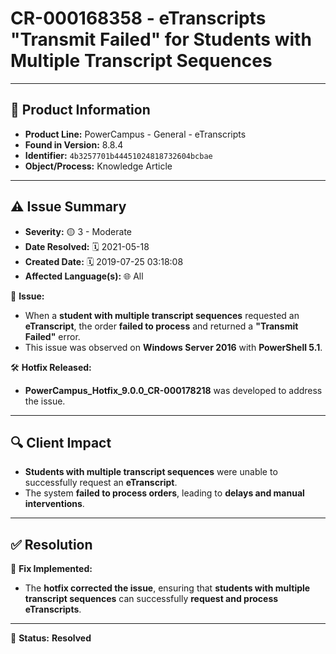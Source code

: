 # CR-000168358 - eTranscripts "Transmit Failed" for Students with Multiple Transcript Sequences

---

## 📌 Product Information
- **Product Line:** PowerCampus - General - eTranscripts  
- **Found in Version:** 8.8.4  
- **Identifier:** `4b3257701b44451024818732604bcbae`  
- **Object/Process:** Knowledge Article  

---

## ⚠️ Issue Summary
- **Severity:** 🟡 3 - Moderate  
- **Date Resolved:** 🗓️ 2021-05-18  
- **Created Date:** 🗓️ 2019-07-25 03:18:08  
- **Affected Language(s):** 🌐 All  

🔹 **Issue:**  
- When a **student with multiple transcript sequences** requested an **eTranscript**, the order **failed to process** and returned a **"Transmit Failed"** error.  
- This issue was observed on **Windows Server 2016** with **PowerShell 5.1**.  

🛠 **Hotfix Released:**  
- **PowerCampus_Hotfix_9.0.0_CR-000178218** was developed to address the issue.  

---

## 🔍 Client Impact
- **Students with multiple transcript sequences** were unable to successfully request an **eTranscript**.  
- The system **failed to process orders**, leading to **delays and manual interventions**.  

---

## ✅ Resolution
🔧 **Fix Implemented:**  
- The **hotfix corrected the issue**, ensuring that **students with multiple transcript sequences** can successfully **request and process eTranscripts**.  

---

🚀 **Status:** **Resolved**
